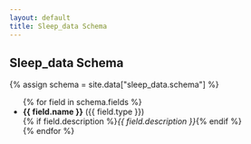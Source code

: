 ```yaml
---
layout: default
title: Sleep_data Schema
---
```


<h2>Sleep_data Schema</h2>

{% assign schema = site.data["sleep_data.schema"] %}

<ul>
  {% for field in schema.fields %}
    <li>
      <strong>{{ field.name }}</strong> ({{ field.type }})<br>
      {% if field.description %}<em>{{ field.description }}</em>{% endif %}
    </li>
  {% endfor %}
</ul>
